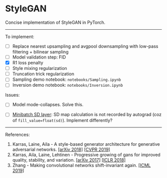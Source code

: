 # StyleGAN

Concise implementation of StyleGAN in PyTorch.


---
To implement:
- [ ] Replace nearest upsampling and avgpool downsampling with low-pass filtering + bilinear sampling
- [ ] Model validation step: FID
- [x] R1 loss penalty
- [ ] Style mixing regularization
- [ ] Truncation trick regularization
- [ ] Sampling demo notebook: `notebooks/Sampling.ipynb`
- [ ] Inversion demo notebook: `notebooks/Inversion.ipynb`

Issues:
- [ ] Model mode-collapses. Solve this.
- [ ] [Minibatch SD layer](https://github.com/cnmy-ro/stylegan/blob/2defb72cd4d338c9307874f285cb0c66315fcb26/utils/nn.py#LL374C17-L374C17): SD map calculation is not recorded by autograd (coz of `fill_value=float(sd)`). Implement differently?


---
References:
1. Karras, Laine, Aila - A style-based generator architecture for generative adversarial networks. [[arXiv 2018]](https://arxiv.org/abs/1812.04948) [[CVPR 2019]](http://openaccess.thecvf.com/content_CVPR_2019/html/Karras_A_Style-Based_Generator_Architecture_for_Generative_Adversarial_Networks_CVPR_2019_paper.html)
2. Karras, Aila, Laine, Lehtinen - Progressive growing of gans for improved quality, stability, and variation. [[arXiv 2017]](https://arxiv.org/abs/1710.10196) [[ICLR 2018]](https://openreview.net/forum?id=Hk99zCeAb&)
3. Zhang - Making convolutional networks shift-invariant again. [[ICML 2019]](https://arxiv.org/1904.11486)